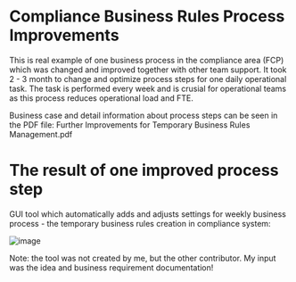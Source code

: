 # Compliance Business Rules Process Improvements
This is real example of one business process in the compliance area (FCP) which was changed and improved together with other team support. It took 2 - 3 month to change and optimize process steps for one daily operational task. The task is performed every week and is crusial for operational teams as this process reduces operational load and FTE.

Business case and detail information about process steps can be seen in the PDF file: Further Improvements for Temporary Business Rules Management.pdf

# The result of one improved process step
GUI tool which automatically adds and adjusts settings for weekly business process - the temporary business rules creation in compliance system:


![image](https://github.com/JonasLauri/Compliance_Business_Rules_Improvements/assets/31222361/8a42375c-cfbb-4136-8383-e1130d836248)

Note: the tool was not created by me, but the other contributor. My input was the idea and business requirement documentation!
